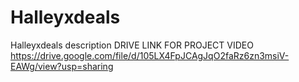 # Halleyxdeals
Halleyxdeals description
DRIVE LINK FOR PROJECT VIDEO https://drive.google.com/file/d/105LX4FpJCAgJqO2faRz6zn3msiV-EAWg/view?usp=sharing
